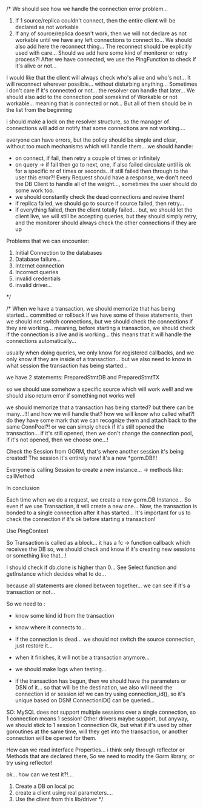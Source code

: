 /*
We should see how we handle the connection error problem...
1. If 1 source/replica couldn't connect, then the entire client will be declared as not workable
2. If any of source/replica doesn't work, then we will not declare as not workable until we have any left
   connections to connect to...
   We should also add here the reconnect thing...
   The reconnect should be explicitly used with care...
   Should we add here some kind of monitorer or retry process?!
   After we have connected, we use the PingFunction to check if it's alive or not...

I would like that the client will always check who's alive and who's not...
It will reconnect wherever possible... without disturbing anything...
Sometimes i don't care if it's connected or not... the resolver can handle that later...
We should also add to the connection pool somekind of Workable or not workable... meaning that is connected or not...
But all of them should be in the list from the beginning

i should make a lock on the resolver structure, so the manager of connections will add or notify that some connections
are not working....

everyone can have errors, but the policy should be simple and clear, without too much mechanisms which will handle them...
we should handle:
- on connect, if fail,  then retry a couple of times or infinitely
- on query -> if fail then go to next, one, if also failed circulate until is ok for a specific nr of times or seconds..
  if still failed then through to the user this error?!
  Every Request should have a response, we don't need the DB Client to handle all of the weight..., sometimes the user
  should do some work too.
- we should constantly check the dead connections and revive them!
- if replica failed, we should go to source
  if source failed, then retry...
- if everything failed, then the client totally failed... but, we should let the client live,
  we will still be accepting queries, but they should simply retry, and the monitorer should always check the other connections if they are up

Problems that we can encounter:
1. Initial Connection to the databases
2. Database failure...
3. Internet connection
4. Incorrect queries
5. invalid credentials
6. invalid driver...

*/











/*
When we have a transaction, we should memorize that has being started... committed or rollback
If we have some of these statements, then we should not switch connections, but we should check
the connections if they are working... meaning, before starting a transaction, we should check if the
connection is alive and is working... this means that it will handle the connections automatically...

usually when doing queries, we only know for registered callbacks, and we only know if they are inside of
a transaction... but we also need to know in what session the transaction has being started...

we have 2 statements:
PreparedStmtDB
and
PreparedStmtTX

so we should use somehow a specific source which will work well!
and we should also return error if something not works well

we should memorize that a transaction has being started? but there can be many...!!! and how we will
handle that? how we will know who called what?! do they have some mark that we can recognize them and attach
back to the same ConnPool?!
or we can simply check if it's still opened the transaction... if it's still opened, then we don't change
the connection pool, if it's not opened, then we choose one...!

Check the Session from GORM, that's where another session it's being created!
The session it's entirely new! it's a new *gorm.DB!!!

Everyone is calling Session to create a new instance... ->
methods like: callMethod


In conclusion

Each time when we do a request, we create a new gorm.DB Instance...
So even if we use Transaction, it will create a new one...
Now, the transaction is bonded to a single connection after it has started...
It's important for us to check the connection if it's ok before starting a transaction!

Use PingContext


So Transaction is called as a block... it has a fc -> function callback which receives the DB
so, we should check and know if it's creating new sessions or something like that...!


I should check if db.clone is higher than 0...
See Select function and getInstance which decides what to do...

because all statements are cloned between together... we can see if it's a transaction or not...


So we need to :
- know some kind id from the transaction
- know where it connects to...
- if the connection is dead... we should not switch the source connection, just restore it...
- when it finishes, it will not be a transaction anymore...
- we should make logs when testing...


- if the transaction has begun, then we should have the parameters or DSN of it... so that will be the destination,
  we also will need the connection id or session id! we can try using connection_id(), so it's unique based on DSN!
  ConnectionID() can be queried...


SO: MySQL does not support multiple sessions over a single connection, so 1 connection means 1 session!
Other drivers maybe support, but anyway, we should stick to 1 session 1 connection
Ok, but what if it's used by other goroutines at the same time, will they get into the transaction,
or another connection will be opened for them.

How can we read interface Properties... i think only through reflector or Methods that are declared there,
So we need to modify the Gorm library, or try using reflector!

ok... how can we test it?!...
1. Create a DB on local pc
2. create a client using real parameters....
3. Use the client from this lib/driver
   */
